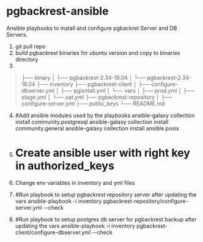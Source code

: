 # pgbackrest-ansible
Ansible playbooks to install and configure pgbackret Server and DB Servers.

1. git pull repo
2. build pgbackrest binaries for ubuntu version and copy to binaries directory
3. 
>  ├── binary
>  │   ├── pgbackrest-2.34-16.04
>  │   └── pgbackrest-2.34-18.04
>  ├── inventory
>  ├── pgbackrest-client
>  │   ├── configure-dbserver.yml
>  │   ├── pgisntall.yml
>  │   └── vars
>  │       ├── prod.yml
>  │       ├── stage.yml
>  │       └── uat.yml
>  ├── pgbackrest-repository
>  │   ├── configure-server.yml
>  ├── public_keys
>  └── README.md

4. #Add ansible modules used by the playbooks
   ansible-galaxy collection install community.postgresql
   ansible-galaxy collection install community.general
   ansible-galaxy collection install ansible.posix

5. # Create ansible user with right key in authorized_keys

6. Change env variables in inventory and yml files

7. #Run playbook to setup pgbackrest repository server after updating the vars
   ansible-playbook -i inventory pgbackrest-repository/configure-server.yml  --check

8. #Run playbook to setup postgres db server for pgbackrest backup after updating the vars
   ansible-playbook -i inventory pgbackrest-client/configure-dbserver.yml  --check
